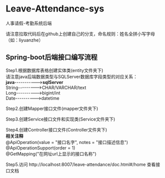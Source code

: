 # Leave-Attendance-sys
人事请假-考勤系统后端

请注意拉取代码后在github上创建自己的分支，命名规则：姓名全拼小写字母（如：liyuanzhe）


## Spring-boot后端接口编写流程
Step1.根据数据库表格创建实体类(entity文件夹下)  
请注意java后端数据类型与SQLServer数据库字段类型的对应关系：  
  **java**----------->**sqlServer**  
  String--------->CHAR/VARCHAR/text  
  Long---------->bigint/int  
  Date---------->datetime
   
Step2.创建Mapper接口文件(mapper文件夹下)
 
Step3.创建Service接口文件和实现类(Service文件夹下)
 
Step4.创建Controller接口文件(Controller文件夹下)  
**相关注释**  
@ApiOperation(value = "接口名字", notes = "接口描述信息")  
@ApiOperationSupport(order = 1)  
@GetMapping("在网址url上显示的接口名称")  
 
Step5.访问 <a>http://localhost:8007/leave-attendance/doc.html#/home</a> 查看接口文档
